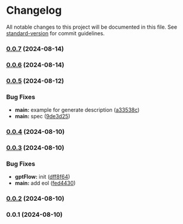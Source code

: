 # Changelog

All notable changes to this project will be documented in this file. See [standard-version](https://github.com/conventional-changelog/standard-version) for commit guidelines.

### [0.0.7](https://github.com/snomiao/gptFlow/compare/v0.0.6...v0.0.7) (2024-08-14)

### [0.0.6](https://github.com/snomiao/gptFlow/compare/v0.0.5...v0.0.6) (2024-08-14)

### [0.0.5](https://github.com/snomiao/gptFlow/compare/v0.0.4...v0.0.5) (2024-08-12)


### Bug Fixes

* **main:** example for generate description ([a33538c](https://github.com/snomiao/gptFlow/commit/a33538c2aa8089044c88a76a6ddc38d4c7543efe))
* **main:** spec ([9de3d25](https://github.com/snomiao/gptFlow/commit/9de3d25233297978b6df87ce538fa60dfd1fb730))

### [0.0.4](https://github.com/snomiao/gptFlow/compare/v0.0.3...v0.0.4) (2024-08-10)

### [0.0.3](https://github.com/snomiao/gptFlow/compare/v0.0.2...v0.0.3) (2024-08-10)


### Bug Fixes

* **gptFlow:** init ([dff8f64](https://github.com/snomiao/gptFlow/commit/dff8f647f759b09a5d294a28fb534199d6d40d24))
* **main:** add eol ([fed4430](https://github.com/snomiao/gptFlow/commit/fed44306e7ab075f382d6d06f22caac7cf6e5b81))

### [0.0.2](https://github.com/snomiao/gptFlow/compare/v0.0.1...v0.0.2) (2024-08-10)

### 0.0.1 (2024-08-10)

